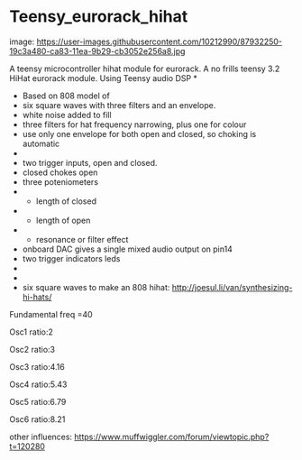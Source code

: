 # Teensy_eurorack_hihat

image: https://user-images.githubusercontent.com/10212990/87932250-19c3a480-ca83-11ea-9b29-cb3052e256a8.jpg

A teensy microcontroller hihat module for eurorack. A no frills teensy 3.2 HiHat eurorack module. Using Teensy audio DSP
 * 
 * Based on 808 model of
 * six square waves with three filters and an envelope.
 * white noise added to fill
 * three filters for hat frequency narrowing, plus one for colour
 * use only one envelope for both open and closed, so choking is automatic
 * 
 * two trigger inputs, open and closed.
 * closed chokes open
 * three poteniometers
 * - length of closed
 * - length of open
 * - resonance or filter effect
 * onboard DAC gives a single mixed audio output on pin14
 * two trigger indicators leds
 * 
 * 
 * six square waves to make an 808 hihat: http://joesul.li/van/synthesizing-hi-hats/

Fundamental freq =40

Osc1 ratio:2

Osc2 ratio:3 

Osc3 ratio:4.16 

Osc4 ratio:5.43

Osc5 ratio:6.79

Osc6 ratio:8.21

other influences:
https://www.muffwiggler.com/forum/viewtopic.php?t=120280
